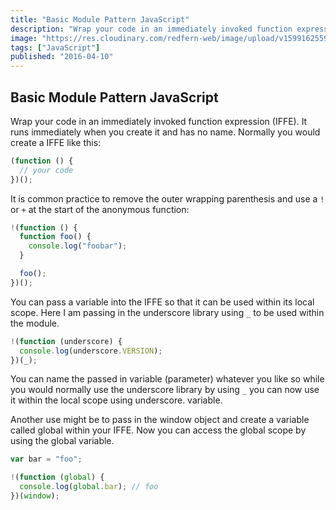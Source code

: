 ```yaml
---
title: "Basic Module Pattern JavaScript"
description: "Wrap your code in an immediately invoked function expression (IFFE). It runs immediately when you create it and has no name."
image: "https://res.cloudinary.com/redfern-web/image/upload/v1599162559/redfern-dev/png/js-article-7.png"
tags: ["JavaScript"]
published: "2016-04-10"
---
```


## Basic Module Pattern JavaScript

Wrap your code in an immediately invoked function expression (IFFE). It runs immediately when you create it and has no name. Normally you would create a IFFE like this:

```js
(function () {
  // your code
})();
```

It is common practice to remove the outer wrapping parenthesis and use a `!` or `+` at the start of the anonymous function:

```js
!(function () {
  function foo() {
    console.log("foobar");
  }

  foo();
})();
```

You can pass a variable into the IFFE so that it can be used within its local scope. Here I am passing in the underscore library using `_` to be used within the module.

```js
!(function (underscore) {
  console.log(underscore.VERSION);
})(_);
```

You can name the passed in variable (parameter) whatever you like so while you would normally use the underscore library by using `_` you can now use it within the local scope using underscore. variable.

Another use might be to pass in the window object and create a variable called global within your IFFE. Now you can access the global scope by using the global variable.

```js
var bar = "foo";

!(function (global) {
  console.log(global.bar); // foo
})(window);
```
